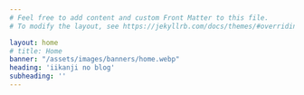 ```yaml
---
# Feel free to add content and custom Front Matter to this file.
# To modify the layout, see https://jekyllrb.com/docs/themes/#overriding-theme-defaults

layout: home
# title: Home
banner: "/assets/images/banners/home.webp"
heading: 'iikanji no blog'
subheading: ''
---
```

